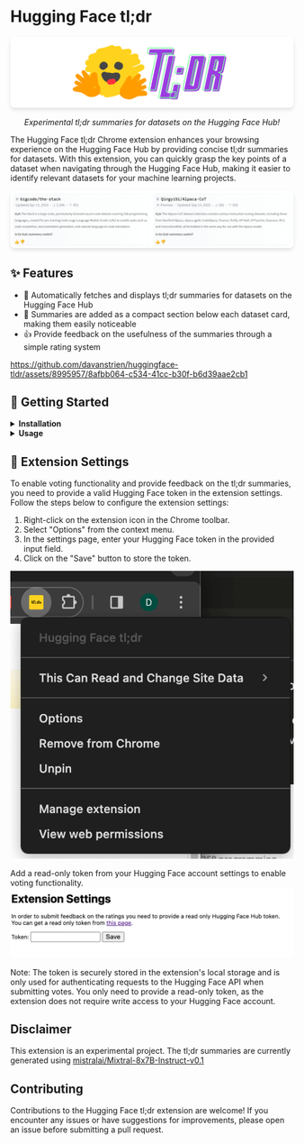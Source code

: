 # Hugging Face tl;dr

<p align="center">
  <img src="assets/banner.png" alt="Screenshot of the descriptions shown by the Chrome Plugin" width="600px" style="border-radius: 8px; box-shadow: 0 4px 6px rgba(0, 0, 0, 0.1);">
</p>

<p align="center">
  <i>Experimental tl;dr summaries for datasets on the Hugging Face Hub!</i>
</p>

The Hugging Face tl;dr Chrome extension enhances your browsing experience on the Hugging Face Hub by providing concise tl;dr summaries for datasets. With this extension, you can quickly grasp the key points of a dataset when navigating through the Hugging Face Hub, making it easier to identify relevant datasets for your machine learning projects.

<p align="center">
  <img src="assets/screenshot.png" alt="Screenshot of the descriptions shown by the Chrome Plugin" width="600px" style="border-radius: 8px; box-shadow: 0 4px 6px rgba(0, 0, 0, 0.1);">
</p>


## ✨ Features

- 🤖 Automatically fetches and displays tl;dr summaries for datasets on the Hugging Face Hub
- 📜 Summaries are added as a compact section below each dataset card, making them easily noticeable
- 👍 Provide feedback on the usefulness of the summaries through a simple rating system

https://github.com/davanstrien/huggingface-tldr/assets/8995957/8afbb064-c534-41cc-b30f-b6d39aae2cb1


## 🚀 Getting Started

<details>
  <summary><b>Installation</b></summary>

  1. Clone this repository or download the source code as a ZIP file using this [link](https://github.com/davanstrien/huggingface-tldr/archive/refs/heads/main.zip).
  2. If you downloaded the source code as a ZIP file, extract the contents to a directory on your computer.
  3. Open Google Chrome and navigate to `chrome://extensions`.
  4. Enable "Developer mode" using the toggle switch in the top right corner.
  5. Click on "Load unpacked" and select the `plugin` directory from the source code you downloaded.
  6. The Hugging Face tl;dr extension should now be installed and active in your Chrome browser.

</details>

<details>

<summary><b>Usage</b></summary>

  1. Navigate to the Hugging Face Hub and browse through the datasets.
  2. The extension will automatically fetch and display the tl;dr summaries below each dataset card.
  3. If you find a summary helpful, give it an upvote. If not, you can downvote it to provide feedback.
  4. To enable voting functionality and contribute to the improvement of the summaries, you need to provide a valid token in the extension settings. You can obtain a token from your Hugging Face account settings.

</details>

## 🔧 Extension Settings

To enable voting functionality and provide feedback on the tl;dr summaries, you need to provide a valid Hugging Face token in the extension settings. Follow the steps below to configure the extension settings:

1. Right-click on the extension icon in the Chrome toolbar.
2. Select "Options" from the context menu.
3. In the settings page, enter your Hugging Face token in the provided input field.
4. Click on the "Save" button to store the token.


![](assets/settings.png)

Add a read-only token from your Hugging Face account settings to enable voting functionality.
![](assets/settings-page.png)

Note: The token is securely stored in the extension's local storage and is only used for authenticating requests to the Hugging Face API when submitting votes. You only need to provide a read-only token, as the extension does not require write access to your Hugging Face account.

## Disclaimer

This extension is an experimental project. The tl;dr summaries are currently generated using [mistralai/Mixtral-8x7B-Instruct-v0.1](https://huggingface.co/mistralai/Mixtral-8x7B-Instruct-v0.1)

## Contributing

Contributions to the Hugging Face tl;dr extension are welcome! If you encounter any issues or have suggestions for improvements, please open an issue before submitting a pull request.
